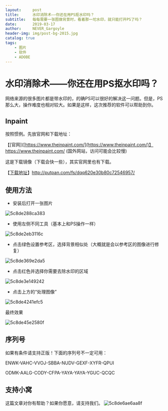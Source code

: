 ```yaml
---
layout:     post
title:      水印消除术——你还在用PS抠水印吗？
subtitle:   每每需要一张图做背景时，看着那一坨水印，就只能打开PS了吗？
date:       2019-03-17
author:     NEVER_Gargoyle
header-img: img/post-bg-2015.jpg
catalog: true
tags:
    - 图片
    - 软件
    - ADOBE
---
```




# 水印消除术——你还在用PS抠水印吗？

网络来源的很多图片都是带水印的，的确PS可以很好的解决这一问题。但是，PS那么大，操作难度也相对较大。如果是这样，这次推荐的软件可以帮助到你。



## Inpaint

按照惯例。先放官网和下载地址：

【[官网]([https://www.theinpaint.com/](https://www.theinpaint.com/)】https://www.theinpaint.com/ (国外网站，访问可能会比较慢)

这是下载镜像（下载会快一些），其实官网里也有下载。

【[下载地址](http://putpan.com/fs/dqq620e30b80c72546957/)】http://putpan.com/fs/dqq620e30b80c72546957/



## 使用方法

- 安装后打开一张图片

![5c8de288ca383](https://i.loli.net/2019/03/17/5c8de288ca383.png)

- 使用左侧不同工具（基本上和PS操作一样）

![5c8de2eb3116c](https://i.loli.net/2019/03/17/5c8de2eb3116c.png)

- 点击绿色设置参考区，选择背景相似处（大概就是会以参考区的图像进行修复）

![5c8de369e2da5](https://i.loli.net/2019/03/17/5c8de369e2da5.png)

- 点击红色并选择你需要去除水印的区域

![5c8de3e149242](https://i.loli.net/2019/03/17/5c8de3e149242.png)

- 点击上方的“处理图像”

![5c8de4241efc5](https://i.loli.net/2019/03/17/5c8de4241efc5.png)



最终效果

![5c8de45e2580f](https://i.loli.net/2019/03/17/5c8de45e2580f.png)



## 序列号

如果有条件请支持正版！下面的序列号不一定可用：

ENWK-VAHC-VVOJ-SBBA-NUDV-GEXF-XYFR-QPUI

ODMK-AALG-CODY-CFPA-YAYA-YAYA-YGUC-QCQC



## 支持小窝

这篇文章对你有帮助？如果你愿意，请支持我们。
![5c8de6ae6aa8f](https://i.loli.net/2019/03/17/5c8de6ae6aa8f.jpg)

